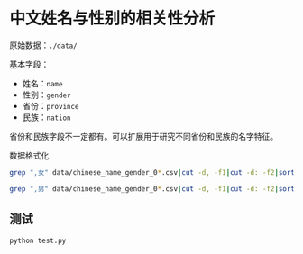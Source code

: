# 中文姓名与性别的相关性分析

原始数据：`./data/`

基本字段：

- 姓名：`name`
- 性别：`gender`
- 省份：`province`
- 民族：`nation`

省份和民族字段不一定都有。可以扩展用于研究不同省份和民族的名字特征。


数据格式化

```sh
grep ",女" data/chinese_name_gender_0*.csv|cut -d, -f1|cut -d: -f2|sort|uniq > data/female.txt

grep ",男" data/chinese_name_gender_0*.csv|cut -d, -f1|cut -d: -f2|sort|uniq > data/male.txt
```

## 测试

```sh
python test.py
```
